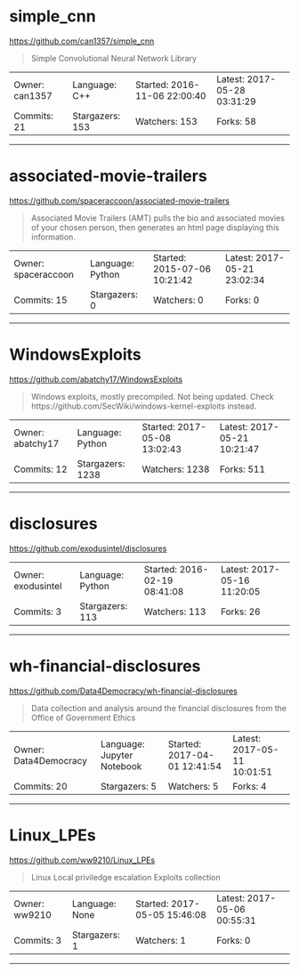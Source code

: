 # simple_cnn

https://github.com/can1357/simple_cnn
<blockquote>
Simple Convolutional Neural Network Library
</blockquote>

<table>
<tr><td>Owner: can1357</td>
    <td>Language: C++</td>
    <td>Started: 2016-11-06 22:00:40</td>
    <td>Latest: 2017-05-28 03:31:29</td></tr>
<tr><td>Commits: 21</td>
    <td>Stargazers: 153</td>
    <td>Watchers: 153</td>
    <td>Forks: 58</td></tr>
</table>

---

# associated-movie-trailers

https://github.com/spaceraccoon/associated-movie-trailers
<blockquote>
Associated Movie Trailers (AMT) pulls the bio and associated movies of your chosen person, then generates an html page displaying this information.
</blockquote>

<table>
<tr><td>Owner: spaceraccoon</td>
    <td>Language: Python</td>
    <td>Started: 2015-07-06 10:21:42</td>
    <td>Latest: 2017-05-21 23:02:34</td></tr>
<tr><td>Commits: 15</td>
    <td>Stargazers: 0</td>
    <td>Watchers: 0</td>
    <td>Forks: 0</td></tr>
</table>

---

# WindowsExploits

https://github.com/abatchy17/WindowsExploits
<blockquote>
Windows exploits, mostly precompiled. Not being updated. Check https://github.com/SecWiki/windows-kernel-exploits instead.
</blockquote>

<table>
<tr><td>Owner: abatchy17</td>
    <td>Language: Python</td>
    <td>Started: 2017-05-08 13:02:43</td>
    <td>Latest: 2017-05-21 10:21:47</td></tr>
<tr><td>Commits: 12</td>
    <td>Stargazers: 1238</td>
    <td>Watchers: 1238</td>
    <td>Forks: 511</td></tr>
</table>

---

# disclosures

https://github.com/exodusintel/disclosures
<blockquote>
<no description>
</blockquote>

<table>
<tr><td>Owner: exodusintel</td>
    <td>Language: Python</td>
    <td>Started: 2016-02-19 08:41:08</td>
    <td>Latest: 2017-05-16 11:20:05</td></tr>
<tr><td>Commits: 3</td>
    <td>Stargazers: 113</td>
    <td>Watchers: 113</td>
    <td>Forks: 26</td></tr>
</table>

---

# wh-financial-disclosures

https://github.com/Data4Democracy/wh-financial-disclosures
<blockquote>
Data collection and analysis around the financial disclosures from the Office of Government Ethics
</blockquote>

<table>
<tr><td>Owner: Data4Democracy</td>
    <td>Language: Jupyter Notebook</td>
    <td>Started: 2017-04-01 12:41:54</td>
    <td>Latest: 2017-05-11 10:01:51</td></tr>
<tr><td>Commits: 20</td>
    <td>Stargazers: 5</td>
    <td>Watchers: 5</td>
    <td>Forks: 4</td></tr>
</table>

---

# Linux_LPEs

https://github.com/ww9210/Linux_LPEs
<blockquote>
Linux Local priviledge escalation Exploits collection
</blockquote>

<table>
<tr><td>Owner: ww9210</td>
    <td>Language: None</td>
    <td>Started: 2017-05-05 15:46:08</td>
    <td>Latest: 2017-05-06 00:55:31</td></tr>
<tr><td>Commits: 3</td>
    <td>Stargazers: 1</td>
    <td>Watchers: 1</td>
    <td>Forks: 0</td></tr>
</table>

---


